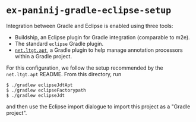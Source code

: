 # `ex-paninij-gradle-eclipse-setup`

Integration between Gradle and Eclipse is enabled using three tools:

-  Buildship, an Eclipse plugin for Gradle integration (comparable to m2e).
-  The standard `eclipse` Gradle plugin.
-  [`net.ltgt.apt`](https://github.com/tbroyer/gradle-apt-plugin), a Gradle
   plugin to help manage annotation processors within a Gradle project.

For this configuration, we follow the setup recommended by the `net.ltgt.apt`
README. From this directory, run

```
$ ./gradlew eclipseJdtApt
$ ./gradlew eclipseFactorypath
$ ./gradlew eclipseJdt
```

and then use the Eclipse import dialogue to import this project as a "Gradle
project".

